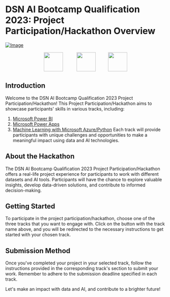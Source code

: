 # DSN AI Bootcamp Qualification 2023: Project Participation/Hackathon Overview


[![Image](https://github.com/DataScienceNigeria/DSN-AI-Bootcamp-2023-Qualification-Project-Participation-and-Hackathon/blob/main/images/Bimage1.png?raw=true)]()

<!-- Images arranged horizontally -->
<p align='center'>
<a href="https://github.com/DataScienceNigeria/DSN-AI-Bootcamp-2023-Qualification-Project-Participation-and-Hackathon/blob/main/Microsoft Power BI.md"><img src="https://github.com/DataScienceNigeria/DSN-AI-Bootcamp-2023-Qualification-Project-Participation-and-Hackathon/blob/main/images/thumbnail_Power%20BI.png?raw=true" height="60" style="max-width: 100%;"></a>  &nbsp;&nbsp;&nbsp;&nbsp;&nbsp;&nbsp;&nbsp;&nbsp;&nbsp;
  <a href="https://github.com/DataScienceNigeria/DSN-AI-Bootcamp-2023-Qualification-Project-Participation-and-Hackathon/blob/main/Microsoft Power Apps.md"><img src="https://github.com/DataScienceNigeria/DSN-AI-Bootcamp-2023-Qualification-Project-Participation-and-Hackathon/blob/main/images/thumbnail_Power%20Apps.png?raw=true" height="60" style="max-width: 100%;"></a>&nbsp;&nbsp;&nbsp;&nbsp;&nbsp;&nbsp;&nbsp;&nbsp;&nbsp;
  <a href="https://github.com/DataScienceNigeria/DSN-AI-Bootcamp-2023-Qualification-Project-Participation-and-Hackathon/blob/main/ML with Azure-Python.md"><img src="https://github.com/DataScienceNigeria/DSN-AI-Bootcamp-2023-Qualification-Project-Participation-and-Hackathon/blob/main/images/thumbnail_ML%20with%20Azure.png?raw=true" height="60" style="max-width: 100%;"></a>
</p>

## Introduction

Welcome to the DSN AI Bootcamp Qualification 2023 Project Participation/Hackathon! This Project Participation/Hackathon aims to showcase participants' skills in various tracks, including:

1. <a href="https://github.com/DataScienceNigeria/DSN-AI-Bootcamp-2023-Qualification-Project-Participation-and-Hackathon/blob/main/Microsoft Power BI.md">Microsoft Power BI</a>
2. <a href="https://github.com/DataScienceNigeria/DSN-AI-Bootcamp-2023-Qualification-Project-Participation-and-Hackathon/blob/main/Microsoft Power Apps.md">Microsoft Power Apps</a>
3. <a href="https://github.com/DataScienceNigeria/DSN-AI-Bootcamp-2023-Qualification-Project-Participation-and-Hackathon/blob/main/ML with Azure-Python.md">Machine Learning with Microsoft Azure/Python</a>
Each track will provide participants with unique challenges and opportunities to make a meaningful impact using data and AI technologies.

## About the Hackathon

The DSN AI Bootcamp Qualification 2023 Project Participation/Hackathon offers a real-life project experience for participants to work with different datasets and AI tools. Participants will have the chance to explore valuable insights, develop data-driven solutions, and contribute to informed decision-making.

## Getting Started

To participate in the project participation/hackathon, choose one of the three tracks that you want to engage with. Click on the button with the track name above, and you will be redirected to the necessary instructions to get started with your chosen track.

## Submission Method

Once you've completed your project in your selected track, follow the instructions provided in the corresponding track's section to submit your work. Remember to adhere to the submission deadline specified in each track.

Let's make an impact with data and AI, and contribute to a brighter future!



